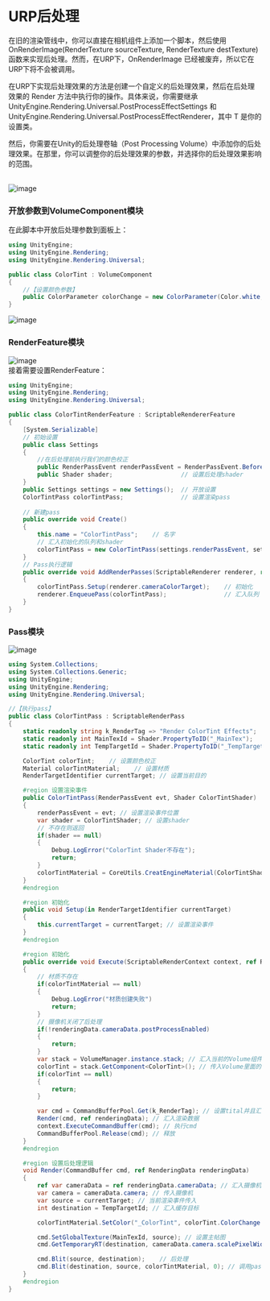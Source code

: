 # URP后处理
在旧的渲染管线中，你可以直接在相机组件上添加一个脚本，然后使用 OnRenderImage(RenderTexture sourceTexture, RenderTexture destTexture) 函数来实现后处理。然而，在URP下，OnRenderImage 已经被废弃，所以它在URP下将不会被调用。

在URP下实现后处理效果的方法是创建一个自定义的后处理效果，然后在后处理效果的 Render 方法中执行你的操作。具体来说，你需要继承 UnityEngine.Rendering.Universal.PostProcessEffectSettings 和 UnityEngine.Rendering.Universal.PostProcessEffectRenderer<T>，其中 T 是你的设置类。

然后，你需要在Unity的后处理卷轴（Post Processing Volume）中添加你的后处理效果。在那里，你可以调整你的后处理效果的参数，并选择你的后处理效果影响的范围。

<br>![image](https://github.com/ThereAreBearsComing/aBookOFtechArt/assets/74708198/774ba7d3-8312-4575-b505-31a4211be2c7)

### 开放参数到VolumeComponent模块
在此脚本中开放后处理参数到面板上：
```C#
using UnityEngine;
using UnityEngine.Rendering;
using UnityEngine.Rendering.Universal;

public class ColorTint : VolumeComponent
{
    //【设置颜色参数】
    public ColorParameter colorChange = new ColorParameter(Color.white, true);              //如果有两个true,则为HDR设置
}
```
![image](https://github.com/ThereAreBearsComing/aBookOFtechArt/assets/74708198/72d811fb-ca12-4b51-bff1-c588d821f4d4)

### RenderFeature模块
![image](https://github.com/ThereAreBearsComing/aBookOFtechArt/assets/74708198/033adf4b-b446-4a28-9955-9a2b0adae67d)
<br>接着需要设置RenderFeature：
```C#
using UnityEngine;
using UnityEngine.Rendering;
using UnityEngine.Rendering.Universal;

public class ColorTintRenderFeature : ScriptableRendererFeature
{
    [System.Serializable]
    // 初始设置
    public class Settings   
    {
        //在后处理前执行我们的颜色校正
        public RenderPassEvent renderPassEvent = RenderPassEvent.BeforeRenderingPostProcessing; 
        public Shader shader;                   // 设置后处理shader
    }
    public Settings settings = new Settings();  // 开放设置
    ColorTintPass colorTintPass;                // 设置渲染pass
    
    // 新建pass
    public override void Create()
    {
        this.name = "ColorTintPass";    // 名字
        // 汇入初始化的队列和shader
        colorTintPass = new ColorTintPass(settings.renderPassEvent, settings.shader);
    }
    // Pass执行逻辑
    public override void AddRenderPasses(ScriptableRenderer renderer, ref RenderingData renderingData)
    {
        colorTintPass.Setup(renderer.cameraColorTarget);    // 初始化
        renderer.EnqueuePass(colorTintPass);                // 汇入队列
    }
}
```

### Pass模块
![image](https://github.com/ThereAreBearsComing/aBookOFtechArt/assets/74708198/dc2fa976-2255-4ccf-acd0-2915ed25fb0e)

```C#
using System.Collections;
using System.Collections.Generic;
using UnityEngine;
using UnityEngine.Rendering;
using UnityEngine.Rendering.Universal;

//【执行pass】
public class ColorTintPass : ScriptableRenderPass
{
    static readonly string k_RenderTag => "Render ColorTint Effects";    //设置tags
    static readonly int MainTexId = Shader.PropertyToID("_MainTex");     //设置主贴图
    static readonly int TempTargetId = Shader.PropertyToID("_TempTargetColorTint");//设置暂存贴图

    ColorTint colorTint;    // 设置颜色校正
    Material colorTintMaterial;    // 设置材质
    RenderTargetIdentifier currentTarget; // 设置当前目的

    #region 设置渲染事件
    public ColorTintPass(RenderPassEvent evt, Shader ColorTintShader)
    {
        renderPassEvent = evt; // 设置渲染事件位置
        var shader = ColorTintShader; // 设置shader
        // 不存在则返回
        if(shader == null)
        {
            Debug.LogError("ColorTint Shader不存在");
            return;
        }
        colorTintMaterial = CoreUtils.CreatEngineMaterial(ColorTintShader); // 创建新材质
    }
    #endregion

    #region 初始化
    public void Setup(in RenderTargetIdentifier currentTarget)
    {
        this.currentTarget = currentTarget; // 设置渲染事件
    }
    #endregion

    #region 初始化
    public override void Execute(ScriptableRenderContext context, ref RenderingData renderingData)
    {
        // 材质不存在
        if(colorTintMaterial == null)
        {
            Debug.LogError("材质创建失败")
            return;
        }
        // 摄像机关闭了后处理
        if(!renderingData.cameraData.postProcessEnabled)
        {
            return;
        }
        var stack = VolumeManager.instance.stack; // 汇入当前的Volume组件的数据
        colorTint = stack.GetComponent<ColorTint>(); // 传入Volume里面的参数
        if(colorTint == null)
        {
            return;
        }

        var cmd = CommandBufferPool.Get(k_RenderTag); // 设置tital并且汇入渲染cmd
        Render(cmd, ref renderingData); // 汇入渲染数据
        context.ExecuteCommandBuffer(cmd); // 执行cmd
        CommandBufferPool.Release(cmd); // 释放
    }
    #endregion

    #region 设置后处理逻辑
    void Render(CommandBuffer cmd, ref RenderingData renderingData)
    {
        ref var cameraData = ref renderingData.cameraData; // 汇入摄像机数据
        var camera = cameraData.camera; // 传入摄像机
        var source = currentTarget; // 当前渲染事件传入
        int destination = TempTargetId; // 汇入缓存目标

        colorTintMaterial.SetColor("_ColorTint", colorTint.ColorChange.value); // 汇入颜色校正

        cmd.SetGlobalTexture(MainTexId, source); // 设置主帖图
        cmd.GetTemporaryRT(destination, cameraData.camera.scalePixelWidth, CameraData.camera.scaledPixelHeight, 0, FilterMode.Trilinear, RenderTextureFormat.Default); // 设置目标贴图

        cmd.Blit(source, destination);    // 后处理
        cmd.Blit(destination, source, colorTintMaterial, 0); // 调用pass
    }
    #endregion
}
```
